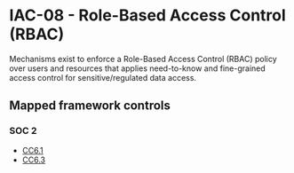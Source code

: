# IAC-08 - Role-Based Access Control (RBAC)
Mechanisms exist to enforce a Role-Based Access Control (RBAC) policy over users and resources that applies need-to-know and fine-grained access control for sensitive/regulated data access.
## Mapped framework controls
### SOC 2
- [CC6.1](../soc2/cc61.md)
- [CC6.3](../soc2/cc63.md)